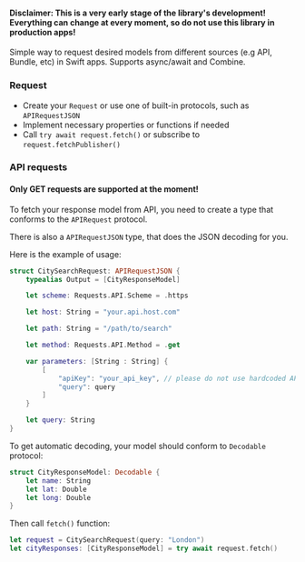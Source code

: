 #### Disclaimer: This is a very early stage of the library's development! Everything can change at every moment, so do not use this library in production apps!

Simple way to request desired models from different sources (e.g API, Bundle, etc) in Swift apps. Supports async/await and Combine.

### Request
- Create your `Request` or use one of built-in protocols, such as `APIRequestJSON`
- Implement necessary properties or functions if needed
- Call `try await request.fetch()` or subscribe to `request.fetchPublisher()`


### API requests

#### Only GET requests are supported at the moment!

To fetch your response model from API, you need to create a type that conforms to the `APIRequest` protocol. 

There is also a `APIRequestJSON` type, that does the JSON decoding for you. 

Here is the example of usage:

```swift
struct CitySearchRequest: APIRequestJSON {
    typealias Output = [CityResponseModel]

    let scheme: Requests.API.Scheme = .https

    let host: String = "your.api.host.com"

    let path: String = "/path/to/search"

    let method: Requests.API.Method = .get

    var parameters: [String : String] {
        [
            "apiKey": "your_api_key", // please do not use hardcoded API keys 
            "query": query
        ]
    }

    let query: String
}
```

To get automatic decoding, your model should conform to `Decodable` protocol:
```swift
struct CityResponseModel: Decodable {
    let name: String
    let lat: Double
    let long: Double
}
```

Then call `fetch()` function:

```swift
let request = CitySearchRequest(query: "London")
let cityResponses: [CityResponseModel] = try await request.fetch()
```



